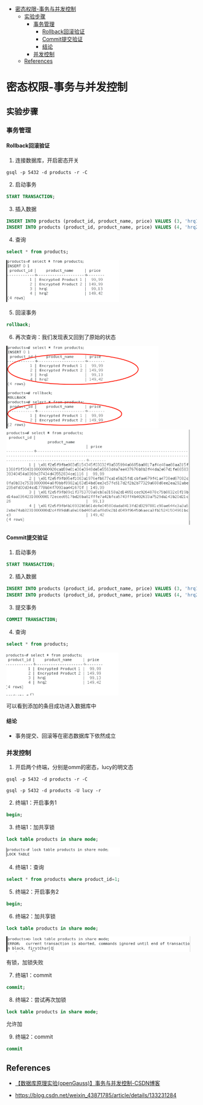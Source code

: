 - [密态权限-事务与并发控制](#密态权限-事务与并发控制)
  - [实验步骤](#实验步骤)
    - [事务管理](#事务管理)
      - [Rollback回滚验证](#rollback回滚验证)
      - [Commit提交验证](#commit提交验证)
      - [结论](#结论)
    - [并发控制](#并发控制)
  - [References](#references)

# 密态权限-事务与并发控制

## 实验步骤

### 事务管理

#### Rollback回滚验证

1. 连接数据库，开启密态开关

```
gsql -p 5432 -d products -r -C
```

2. 启动事务

```sql
START TRANSACTION;
```

3. 插入数据

```sql
INSERT INTO products (product_id, product_name, price) VALUES (3, 'hrq1', 99.13);
INSERT INTO products (product_id, product_name, price) VALUES (4, 'hrq2', 149.42);
```

4. 查询

```sql
select * from products;
```

<img src="密态权限-事务与并发控制.assets/image-20240305104520803.png" alt="image-20240305104520803" style="zoom:67%;" />

5. 回滚事务

```sql
rollback;
```

6. 再次查询：我们发现表又回到了原始的状态

<img src="密态权限-事务与并发控制.assets/image-20240305104804518.png" alt="image-20240305104804518" style="zoom:67%;" />

<img src="密态权限-事务与并发控制.assets/image-20240305143422953.png" alt="image-20240305143422953" style="zoom:67%;" />

#### Commit提交验证

1. 启动事务

```sql
START TRANSACTION;
```

2. 插入数据

```sql
INSERT INTO products (product_id, product_name, price) VALUES (3, 'hrq1', 99.13);
INSERT INTO products (product_id, product_name, price) VALUES (4, 'hrq2', 149.42);
```

3. 提交事务

```sql
COMMIT TRANSACTION;
```

4. 查询

```sql
select * from products;
```

<img src="密态权限-事务与并发控制.assets/image-20240305105136812.png" alt="image-20240305105136812" style="zoom:67%;" />

  可以看到添加的条目成功进入数据库中

#### 结论

- 事务提交、回滚等在密态数据库下依然成立

### 并发控制

1. 开启两个终端，分别是omm的密态，lucy的明文态

```
gsql -p 5432 -d products -r -C
```

```
gsql -p 5432 -d products -U lucy -r
```

2. 终端1：开启事务1

```sql
begin;
```

3. 终端1：加共享锁

```sql
lock table products in share mode;
```

<img src="密态权限-事务与并发控制.assets/image-20240305111629835.png" alt="image-20240305111629835" style="zoom:67%;" />

4. 终端1：查询

```sql
select * from products where product_id=1;
```

5. 终端2：开启事务2

```sql
begin;
```

6. 终端2：加共享锁

```sql
lock table products in share mode;
```

  <img src="密态权限-事务与并发控制.assets/image-20240305111756245.png" alt="image-20240305111756245" style="zoom:67%;" />

  有锁，加锁失败

7. 终端1：commit

```sql
commit;
```

8. 终端2：尝试再次加锁

```sql
lock table products in share mode;
```

  允许加

9. 终端2：commit

```sql
commit
```

## References

- [【数据库原理实验(openGauss)】事务与并发控制-CSDN博客](https://blog.csdn.net/BlacKingZ/article/details/117913077)

- https://blog.csdn.net/weixin_43871785/article/details/133231284
